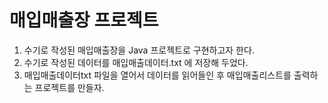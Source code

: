 # 매입매출장 프로젝트
1. 수기로 작성된 매입매출장을 Java 프로젝트로 구현하고자 한다.
2. 수기로 작성된 데이터를 매입매출데이터.txt 에 저장해 두었다.
3. 매입매출데이터txt 파일을 열어서 데이터를 읽어들인 후 매입매출리스트를 출력하는 프로젝트를 만들자.